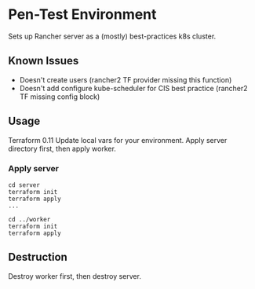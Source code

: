 # Pen-Test Environment

Sets up Rancher server as a (mostly) best-practices k8s cluster.

## Known Issues

* Doesn't create users (rancher2 TF provider missing this function)
* Doesn't add configure kube-scheduler for CIS best practice (rancher2 TF missing config block)

## Usage

Terraform 0.11
Update local vars for your environment.
Apply server directory first, then apply worker.

### Apply server

```plain
cd server
terraform init
terraform apply
...

cd ../worker
terraform init
terraform apply
```

## Destruction

Destroy worker first, then destroy server.

